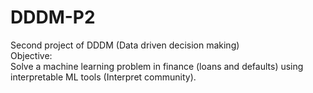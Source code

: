 # DDDM-P2
Second project of DDDM (Data driven decision making)<br>
Objective:<br>
Solve a machine learning problem in finance (loans and defaults) using interpretable ML tools (Interpret community).<br>
